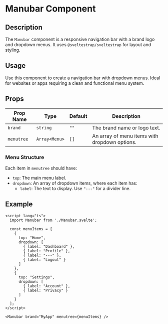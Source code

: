 # Manubar Component

## Description
The `Manubar` component is a responsive navigation bar with a brand logo and dropdown menus. It uses `@sveltestrap/sveltestrap` for layout and styling.

## Usage
Use this component to create a navigation bar with dropdown menus. Ideal for websites or apps requiring a clean and functional menu system.

## Props

| Prop Name  | Type          | Default | Description                     |
|------------|---------------|---------|---------------------------------|
| `brand`    | `string`      | `""`    | The brand name or logo text.    |
| `menutree` | `Array<Menu>` | `[]`    | An array of menu items with dropdown options. |

### Menu Structure
Each item in `menutree` should have:
- `top`: The main menu label.
- `dropdown`: An array of dropdown items, where each item has:
  - `label`: The text to display. Use `"---"` for a divider line.

## Example

```svelte
<script lang="ts">
  import Manubar from './Manubar.svelte';

  const menuItems = [
    {
      top: "Home",
      dropdown: [
        { label: "Dashboard" },
        { label: "Profile" },
        { label: "---" },
        { label: "Logout" }
      ]
    },
    {
      top: "Settings",
      dropdown: [
        { label: "Account" },
        { label: "Privacy" }
      ]
    }
  ];
</script>

<Manubar brand="MyApp" menutree={menuItems} />